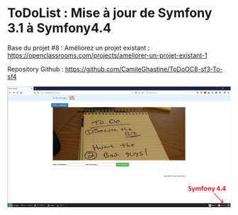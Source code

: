 ToDoList : Mise à jour de Symfony 3.1 à Symfony4.4
==================================================

Base du projet #8 : Améliorez un projet existant :
https://openclassrooms.com/projects/ameliorer-un-projet-existant-1

Repository Github :
https://github.com/CamileGhastine/ToDoOC8-sf3-To-sf4


![Alt text](./public/img/symfony4.4.jpg?raw=true "Title") 